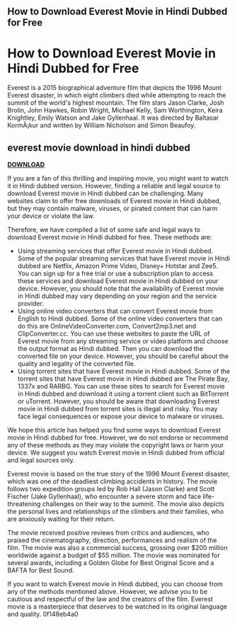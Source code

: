## How to Download Everest Movie in Hindi Dubbed for Free

  
# How to Download Everest Movie in Hindi Dubbed for Free
 
Everest is a 2015 biographical adventure film that depicts the 1996 Mount Everest disaster, in which eight climbers died while attempting to reach the summit of the world's highest mountain. The film stars Jason Clarke, Josh Brolin, John Hawkes, Robin Wright, Michael Kelly, Sam Worthington, Keira Knightley, Emily Watson and Jake Gyllenhaal. It was directed by Baltasar KormÃ¡kur and written by William Nicholson and Simon Beaufoy.
 
## everest movie download in hindi dubbed


[**DOWNLOAD**](https://www.google.com/url?q=https%3A%2F%2Ffancli.com%2F2tKBDB&sa=D&sntz=1&usg=AOvVaw27xgpHZ_W-7KsCYKFuuKYi)

 
If you are a fan of this thrilling and inspiring movie, you might want to watch it in Hindi dubbed version. However, finding a reliable and legal source to download Everest movie in Hindi dubbed can be challenging. Many websites claim to offer free downloads of Everest movie in Hindi dubbed, but they may contain malware, viruses, or pirated content that can harm your device or violate the law.
 
Therefore, we have compiled a list of some safe and legal ways to download Everest movie in Hindi dubbed for free. These methods are:
 
- Using streaming services that offer Everest movie in Hindi dubbed. Some of the popular streaming services that have Everest movie in Hindi dubbed are Netflix, Amazon Prime Video, Disney+ Hotstar and Zee5. You can sign up for a free trial or use a subscription plan to access these services and download Everest movie in Hindi dubbed on your device. However, you should note that the availability of Everest movie in Hindi dubbed may vary depending on your region and the service provider.
- Using online video converters that can convert Everest movie from English to Hindi dubbed. Some of the online video converters that can do this are OnlineVideoConverter.com, Convert2mp3.net and ClipConverter.cc. You can use these websites to paste the URL of Everest movie from any streaming service or video platform and choose the output format as Hindi dubbed. Then you can download the converted file on your device. However, you should be careful about the quality and legality of the converted file.
- Using torrent sites that have Everest movie in Hindi dubbed. Some of the torrent sites that have Everest movie in Hindi dubbed are The Pirate Bay, 1337x and RARBG. You can use these sites to search for Everest movie in Hindi dubbed and download it using a torrent client such as BitTorrent or uTorrent. However, you should be aware that downloading Everest movie in Hindi dubbed from torrent sites is illegal and risky. You may face legal consequences or expose your device to malware or viruses.

We hope this article has helped you find some ways to download Everest movie in Hindi dubbed for free. However, we do not endorse or recommend any of these methods as they may violate the copyright laws or harm your device. We suggest you watch Everest movie in Hindi dubbed from official and legal sources only.
  
Everest movie is based on the true story of the 1996 Mount Everest disaster, which was one of the deadliest climbing accidents in history. The movie follows two expedition groups led by Rob Hall (Jason Clarke) and Scott Fischer (Jake Gyllenhaal), who encounter a severe storm and face life-threatening challenges on their way to the summit. The movie also depicts the personal lives and relationships of the climbers and their families, who are anxiously waiting for their return.
 
The movie received positive reviews from critics and audiences, who praised the cinematography, direction, performances and realism of the film. The movie was also a commercial success, grossing over $200 million worldwide against a budget of $55 million. The movie was nominated for several awards, including a Golden Globe for Best Original Score and a BAFTA for Best Sound.
 
If you want to watch Everest movie in Hindi dubbed, you can choose from any of the methods mentioned above. However, we advise you to be cautious and respectful of the law and the creators of the film. Everest movie is a masterpiece that deserves to be watched in its original language and quality.
 0f148eb4a0
